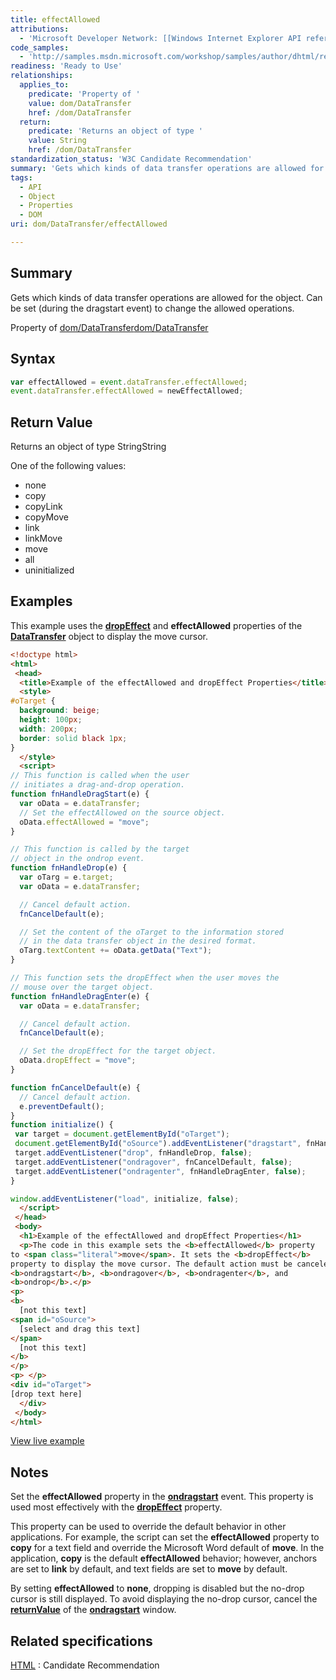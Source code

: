 ```yaml
---
title: effectAllowed
attributions:
  - 'Microsoft Developer Network: [[Windows Internet Explorer API reference](http://msdn.microsoft.com/en-us/library/ie/hh828809%28v=vs.85%29.aspx) Article]'
code_samples:
  - 'http://samples.msdn.microsoft.com/workshop/samples/author/dhtml/refs/effectAllowedEX.htm'
readiness: 'Ready to Use'
relationships:
  applies_to:
    predicate: 'Property of '
    value: dom/DataTransfer
    href: /dom/DataTransfer
  return:
    predicate: 'Returns an object of type '
    value: String
    href: /dom/DataTransfer
standardization_status: 'W3C Candidate Recommendation'
summary: 'Gets which kinds of data transfer operations are allowed for the object. Can be set (during the dragstart event) to change the allowed operations.'
tags:
  - API
  - Object
  - Properties
  - DOM
uri: dom/DataTransfer/effectAllowed

---
```

## Summary

Gets which kinds of data transfer operations are allowed for the object. Can be set (during the dragstart event) to change the allowed operations.

Property of [dom/DataTransfer](/dom/DataTransfer)[dom/DataTransfer](/dom/DataTransfer)

## Syntax

``` js
var effectAllowed = event.dataTransfer.effectAllowed;
event.dataTransfer.effectAllowed = newEffectAllowed;
```

## Return Value

Returns an object of type StringString

One of the following values:

-   none
-   copy
-   copyLink
-   copyMove
-   link
-   linkMove
-   move
-   all
-   uninitialized

## Examples

This example uses the [**dropEffect**](/dom/DataTransfer/dropEffect) and **effectAllowed** properties of the [**DataTransfer**](/dom/DataTransfer) object to display the move cursor.

``` html
<!doctype html>
<html>
 <head>
  <title>Example of the effectAllowed and dropEffect Properties</title>
  <style>
#oTarget {
  background: beige;
  height: 100px;
  width: 200px;
  border: solid black 1px;
}
  </style>
  <script>
// This function is called when the user
// initiates a drag-and-drop operation.
function fnHandleDragStart(e) {
  var oData = e.dataTransfer;
  // Set the effectAllowed on the source object.
  oData.effectAllowed = "move";
}

// This function is called by the target
// object in the ondrop event.
function fnHandleDrop(e) {
  var oTarg = e.target;
  var oData = e.dataTransfer;

  // Cancel default action.
  fnCancelDefault(e);

  // Set the content of the oTarget to the information stored
  // in the data transfer object in the desired format.
  oTarg.textContent += oData.getData("Text");
}

// This function sets the dropEffect when the user moves the
// mouse over the target object.
function fnHandleDragEnter(e) {
  var oData = e.dataTransfer;

  // Cancel default action.
  fnCancelDefault(e);

  // Set the dropEffect for the target object.
  oData.dropEffect = "move";
}

function fnCancelDefault(e) {
  // Cancel default action.
  e.preventDefault();
}
function initialize() {
 var target = document.getElementById("oTarget");
 document.getElementById("oSource").addEventListener("dragstart", fnHandleDragStart, false);
 target.addEventListener("drop", fnHandleDrop, false);
 target.addEventListener("ondragover", fnCancelDefault, false);
 target.addEventListener("ondragenter", fnHandleDragEnter, false);
}

window.addEventListener("load", initialize, false);
  </script>
 </head>
 <body>
  <h1>Example of the effectAllowed and dropEffect Properties</h1>
  <p>The code in this example sets the <b>effectAllowed</b> property
to <span class="literal">move</span>. It sets the <b>dropEffect</b>
property to display the move cursor. The default action must be canceled in all events that are handled&#151;in this example,
<b>ondragstart</b>, <b>ondragover</b>, <b>ondragenter</b>, and
<b>ondrop</b>.</p>
<p>
<b>
  [not this text]
<span id="oSource">
  [select and drag this text]
</span>
  [not this text]
</b>
</p>
<p> </p>
<div id="oTarget">
[drop text here]
  </div>
 </body>
</html>
```

[View live example](http://samples.msdn.microsoft.com/workshop/samples/author/dhtml/refs/effectAllowedEX.htm)

## Notes

Set the **effectAllowed** property in the [**ondragstart**](/dom/DragEvent/dragstart) event. This property is used most effectively with the [**dropEffect**](/dom/DataTransfer/dropEffect) property.

This property can be used to override the default behavior in other applications. For example, the script can set the **effectAllowed** property to **copy** for a text field and override the Microsoft Word default of **move**. In the application, **copy** is the default **effectAllowed** behavior; however, anchors are set to **link** by default, and text fields are set to **move** by default.

By setting **effectAllowed** to **none**, dropping is disabled but the no-drop cursor is still displayed. To avoid displaying the no-drop cursor, cancel the [**returnValue**](/dom/BeforeUnloadEvent/returnValue) of the [**ondragstart**](/dom/DragEvent/dragstart) window.

## Related specifications

[HTML](http://www.w3.org/TR/html5/editing.html)
:   Candidate Recommendation
